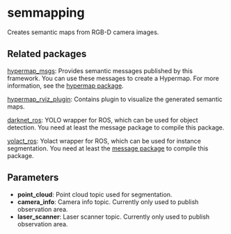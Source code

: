 # semmapping

Creates semantic maps from RGB-D camera images.

## Related packages

[hypermap_msgs](https://github.com/Eruvae/hypermap_msgs): Provides semantic messages published by this framework. You can use these messages to create a Hypermap. For more information, see the [hypermap package](https://github.com/Eruvae/hypermap).

[hypermap_rviz_plugin](https://github.com/Eruvae/hypermap_rviz_plugin): Contains plugin to visualize the generated semantic maps.

[darknet_ros](https://github.com/leggedrobotics/darknet_ros): YOLO wrapper for ROS, which can be used for object detection. You need at least the message package to compile this package.

[yolact_ros](https://github.com/Eruvae/yolact_ros): Yolact wrapper for ROS, which can be used for instance segmentation. You need at least the [message package](https://github.com/Eruvae/yolact_ros_msgs) to compile this package.

## Parameters

- **point_cloud**: Point cloud topic used for segmentation. 
- **camera_info**: Camera info topic. Currently only used to publish observation area.
- **laser_scanner**: Laser scanner topic. Currently only used to publish observation area.
